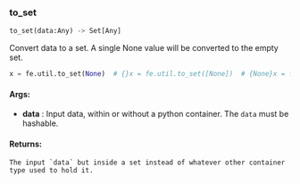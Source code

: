 

### to_set
```python
to_set(data:Any) -> Set[Any]
```
Convert data to a set. A single None value will be converted to the empty set.
```python
x = fe.util.to_set(None)  # {}x = fe.util.to_set([None])  # {None}x = fe.util.to_set(7)  # {7}x = fe.util.to_set([7, 8])  # {7,8}x = fe.util.to_set({7})  # {7}x = fe.util.to_set((7))  # {7}
```

#### Args:

* **data** :  Input data, within or without a python container. The `data` must be hashable.

#### Returns:
    The input `data` but inside a set instead of whatever other container type used to hold it.